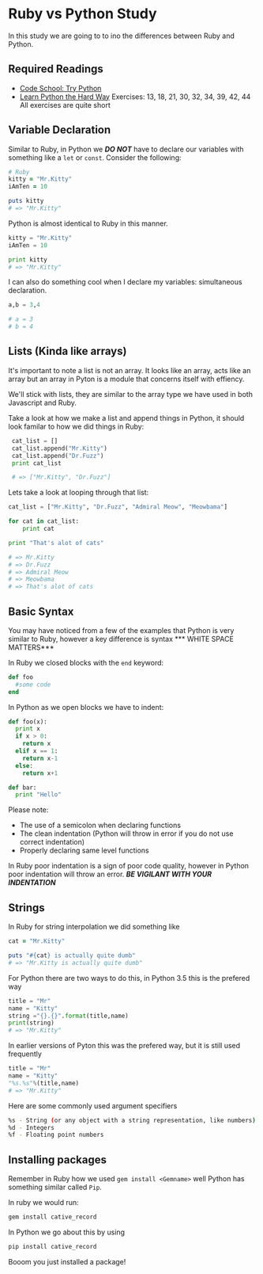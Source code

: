 # Ruby vs Python Study

In this study we are going to to ino the differences between Ruby and Python.

## Required Readings

-   [Code School: Try Python](https://www.codeschool.com/learn/python)
-   [Learn Python the Hard Way](http://learnpythonthehardway.org/book/)
    Exercises: 13, 18, 21, 30, 32, 34, 39, 42, 44
    All exercises are quite short

## Variable Declaration

Similar to Ruby, in Python we ***DO NOT*** have to declare our variables with
something like a `let` or `const`. Consider the following:

```ruby
# Ruby
kitty = "Mr.Kitty"
iAmTen = 10

puts kitty
# => "Mr.Kitty"
```

Python is almost identical to Ruby in this manner.

```py
kitty = "Mr.Kitty"
iAmTen = 10

print kitty
# => "Mr.Kitty"
```

I can also do something cool when I declare my variables: simultaneous
declaration.

```py
a,b = 3,4

# a = 3
# b = 4
```

## Lists (Kinda like arrays)

It's important to note a list is not an array.  It looks like an array, acts
like an array but an array in Pyton is a module that concerns itself with
effiency.

We'll stick with lists, they are similar to the array type we have used in
both Javascript and Ruby.

Take a look at how we make a list and append things in Python, it should look
familar to how we did things in Ruby:

```py
 cat_list = []
 cat_list.append("Mr.Kitty")
 cat_list.append("Dr.Fuzz")
 print cat_list

 # => ["Mr.Kitty", "Dr.Fuzz"]
```

Lets take a look at looping through that list:

```py
cat_list = ["Mr.Kitty", "Dr.Fuzz", "Admiral Meow", "Meowbama"]

for cat in cat_list:
    print cat

print "That's alot of cats"

# => Mr.Kitty
# => Dr.Fuzz
# => Admiral Meow
# => Meowbama
# => That's alot of cats
```

## Basic Syntax

You may have noticed from a few of the examples that Python is very similar to
Ruby, however a key difference is syntax *** WHITE SPACE MATTERS***

In Ruby we closed blocks with the `end` keyword:

```ruby
def foo
  #some code
end
```

In Python as we open blocks we have to indent:

```py
def foo(x):
  print x
  if x > 0:
    return x
  elif x == 1:
    return x-1
  else:
    return x+1

def bar:
  print "Hello"
```

Please note:

-   The use of a semicolon when declaring functions
-   The clean indentation (Python will throw in error if you do not use correct
    indentation)
-   Properly declaring same level functions

In Ruby poor indentation is a sign of poor code quality, however in Python poor
indentation will throw an error.  ***BE VIGILANT WITH YOUR INDENTATION***

## Strings

In Ruby for string interpolation we did something like

```ruby
cat = "Mr.Kitty"

puts "#{cat} is actually quite dumb"
# => "Mr.Kitty is actually quite dumb"
```

For Python there are two ways to do this, in Python 3.5 this is the prefered way

```py
title = "Mr"
name = "Kitty"
string ="{}.{}".format(title,name)
print(string)
# => "Mr.Kitty"
```

In earlier versions of Pyton this was the prefered way, but it is still used
frequently

```py
title = "Mr"
name = "Kitty"
"%s.%s"%(title,name)
# => "Mr.Kitty"
```

Here are some commonly used argument specifiers

```bash
%s - String (or any object with a string representation, like numbers)
%d - Integers
%f - Floating point numbers
```

## Installing packages

Remember in Ruby how we used `gem install <Gemname>` well Python has something
similar called `Pip`.

In ruby we would run:

```bash
gem install cative_record
```

In Python we go about this by using

```bash
pip install cative_record
```

Booom you just installed a package!

